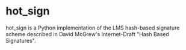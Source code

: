 # hot_sign
hot_sign is a Python implementation of the LMS hash-based signature scheme described in David McGrew's Internet-Draft "Hash Based Signatures".
